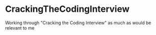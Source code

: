 # CrackingTheCodingInterview
Working through "Cracking the Coding Interview" as much as would be relevant to me
